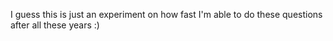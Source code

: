 I guess this is just an experiment on how fast I'm able to do these questions after all these years :)
